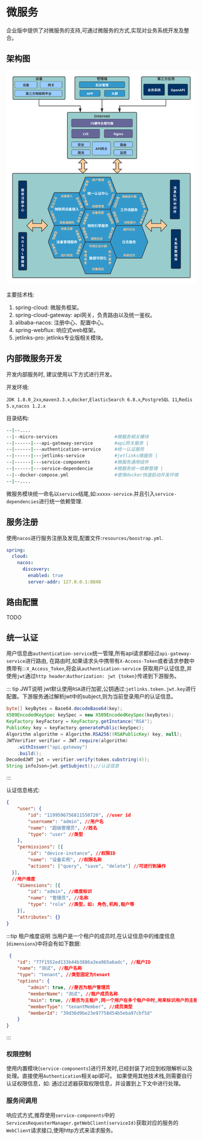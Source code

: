 # 微服务

企业版中提供了对微服务的支持,可通过微服务的方式,实现对业务系统开发及整合。

## 架构图

![flow](./micro-service.svg)

主要技术栈:

1. spring-cloud: 微服务框架。
2. spring-cloud-gateway: api网关，负责路由以及统一鉴权。
3. alibaba-nacos: 注册中心、配置中心。
4. spring-webflux: 响应式web框架。
5. jetlinks-pro: jetlinks专业版相关模块。

## 内部微服务开发

开发内部服务时, 建议使用以下方式进行开发。

开发环境:

`JDK 1.8.0_2xx`,`maven3.3.x`,`docker`,`ElasticSearch 6.8.x`,`PostgreSQL 11`,`Redis 5.x`,`nacos 1.2.x`

目录结构:

```bash
--|--.... 
--|--micro-services                     #微服务相关模块
--|------|---api-gateway-service        #api网关服务 |
--|------|---authentication-service     #统一认证服务
--|------|---jetlinks-service           #jetlinks微服务 |
--|------|---service-components         #微服务通用组件
--|------|---service-dependencie        #微服务统一依赖管理 |
--|--docker-compose.yml                 #使用docker快速启动开发环境
--|--....

```

微服务模块统一命名以`service`结尾,如:`xxxxx-service`.并且引入`service-dependencies`进行统一依赖管理.

## 服务注册

使用`nacos`进行服务注册及发现,配置文件:`resources/boostrap.yml`.

```yml
spring:
  cloud:
    nacos:
      discovery:
        enabled: true
        server-addr: 127.0.0.1:8848
```

## 路由配置

TODO

## 统一认证

用户信息由`authentication-service`统一管理,所有api请求都经过`api-gateway-service`进行路由,
在路由时,如果请求头中携带有`X-Access-Token`或者请求参数中携带有:`:X_Access_Token`,将会从`authentication-service`
获取用户认证信息,并使用`jwt`通过`http header`:`Authorization: jwt {token}`传递到下游服务。

::: tip JWT说明
jwt默认使用`RSA`进行加密,公钥通过:`jetlinks.token.jwt.key`进行配置。下游服务通过解析jwt中的subject,则为当前登录用户的认证信息。

```java
byte[] keyBytes = Base64.decodeBase64(key);
X509EncodedKeySpec keySpec = new X509EncodedKeySpec(keyBytes);
KeyFactory keyFactory = KeyFactory.getInstance("RSA");
PublicKey key = keyFactory.generatePublic(keySpec);
Algorithm algorithm = Algorithm.RSA256((RSAPublicKey) key, null);
JWTVerifier verifier = JWT.require(algorithm)
    .withIssuer("api.gateway")
    .build();
DecodedJWT jwt = verifier.verify(token.substring(4));
String infoJson=jwt.getSubject();//认证信息

```
:::

认证信息格式:

```json
{
	"user": {
		"id": "1199596756811550720", //user id
		"username": "admin", //用户名
		"name": "超级管理员", //姓名
		"type": "user" //类型
	},
	"permissions": [{
		"id": "device-instance", //权限ID
		"name": "设备实例", //权限名称
		"actions": ["query", "save", "delete"] //可进行到操作
  }],
  //用户维度
	"dimensions": [{
		"id": "admin", //维度标识
		"name": "管理员", //名称
		"type": "role" //类型，如: 角色,机构,租户等
	}],
	"attributes": {}
}
```

:::tip 租户维度说明
当用户是一个租户的成员时,在认证信息中的维度信息(`dimensions`)中将会有如下数据:

```json
 {
    "id": "77f1552ed133b44b3886a3ea965a6adc", //租户ID
    "name": "测试", //租户名称
    "type": "tenant", //类型固定为tenant
    "options": {
        "admin": true, //是否为租户管理员
        "memberName": "测试", //租户成员名称
        "main": true, //是否为主租户,同一个用户在多个租户中时,用来标识用户的主租户
        "memberType": "tenantMember", //成员类型
        "memberId": "39d36d9be23e97758d54b5eba97cbf5d"
    }
}
```
:::

### 权限控制

使用内置模块(`service-components`)进行开发时,已经封装了对应到权限解析以及处理。直接使用`Authentication`相关api即可。
如果使用其他技术栈,则需要自行认证权限信息，如: 通过过滤器获取权限信息，并设置到上下文中进行处理。

### 服务间调用

响应式方式,推荐使用`service-components`中的`ServicesRequesterManager.getWebClient(serviceId)`获取对应的服务的
`WebClient`请求接口,使用http方式来请求服务。